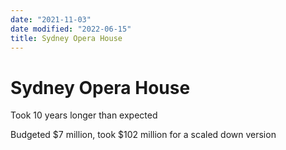 ```yaml
---
date: "2021-11-03"
date modified: "2022-06-15"
title: Sydney Opera House
---
```


# Sydney Opera House
Took 10 years longer than expected

Budgeted $7 million, took $102 million for a scaled down version
